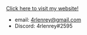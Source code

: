 [Click here to visit my website!](https://4rlenrey.github.io/)


- email: 4rlenrey@gmail.com
- Discord: 4rlenrey#2595

